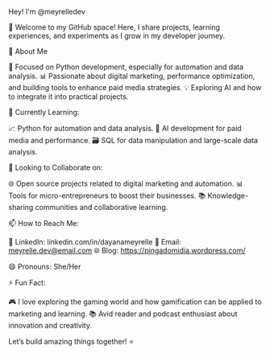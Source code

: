  Hey! I'm @meyrelledev

🌟 Welcome to my GitHub space! Here, I share projects, learning experiences, and experiments as I grow in my developer journey.

👀 About Me

🎯 Focused on Python development, especially for automation and data analysis.
📊 Passionate about digital marketing, performance optimization, and building tools to enhance paid media strategies.
💡 Exploring AI and how to integrate it into practical projects.

🌱 Currently Learning:

📈 Python for automation and data analysis.
🧠 AI development for paid media and performance.
🗃️ SQL for data manipulation and large-scale data analysis.

💞️ Looking to Collaborate on:

🌐 Open source projects related to digital marketing and automation.
📊 Tools for micro-entrepreneurs to boost their businesses.
📚 Knowledge-sharing communities and collaborative learning.

📫 How to Reach Me:

💼 LinkedIn: linkedin.com/in/dayanameyrelle
📧 Email: meyrelle.dev@email.com
🌐 Blog: https://pingadomidia.wordpress.com/

😄 Pronouns:
She/Her

⚡ Fun Fact:

🎮 I love exploring the gaming world and how gamification can be applied to marketing and learning.
📚 Avid reader and podcast enthusiast about innovation and creativity.

Let’s build amazing things together! ⭐️
